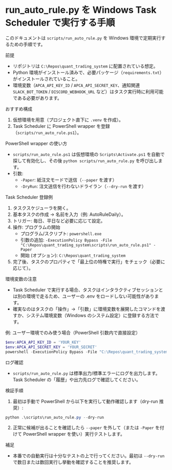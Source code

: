 # run_auto_rule.py を Windows Task Scheduler で実行する手順

このドキュメントは `scripts/run_auto_rule.py` を Windows 環境で定期実行するための手順です。

前提

- リポジトリは `C:\Repos\quant_trading_system` に配置されている想定。
- Python 環境がインストール済みで、必要パッケージ（`requirements.txt`）がインストールされていること。
- 環境変数（`APCA_API_KEY_ID` / `APCA_API_SECRET_KEY`、通知関連 `SLACK_BOT_TOKEN` / `DISCORD_WEBHOOK_URL` など）はタスク実行時に利用可能である必要があります。

おすすめ構成

1. 仮想環境を用意（プロジェクト直下に `.venv` を作成）。
2. Task Scheduler に PowerShell wrapper を登録（`scripts/run_auto_rule.ps1`）。

PowerShell wrapper の使い方

- `scripts/run_auto_rule.ps1` は仮想環境の `Scripts\Activate.ps1` を自動で探して有効化し、その後 `python scripts/run_auto_rule.py` を呼び出します。
- 引数:
  - `-Paper`: 紙注文モードで送信（`--paper` を渡す）
  - `-DryRun`: 注文送信を行わないドライラン（`--dry-run` を渡す）

Task Scheduler 登録例

1. タスクスケジューラを開く。
2. 基本タスクの作成 → 名前を入力（例: AutoRuleDaily）。
3. トリガー: 毎日、平日など必要に応じて設定。
4. 操作: プログラムの開始
   - プログラム/スクリプト: `powershell.exe`
   - 引数の追加: `-ExecutionPolicy Bypass -File "C:\Repos\quant_trading_system\scripts\run_auto_rule.ps1" -Paper`
   - 開始 (オプション): `C:\Repos\quant_trading_system`
5. 完了後、タスクのプロパティで「最上位の特権で実行」をチェック（必要に応じて）。

環境変数の注意

- Task Scheduler で実行する場合、タスクはインタラクティブセッションとは別の環境で走るため、ユーザーの .env をロードしない可能性があります。
- 確実なのはタスクの「操作」→「引数」に環境変数を展開したコマンドを渡すか、システム環境変数（Windows のシステム設定）に登録する方法です。

例: ユーザー環境でのみ使う場合（PowerShell 引数内で直接設定）

```powershell
$env:APCA_API_KEY_ID = 'YOUR_KEY'
$env:APCA_API_SECRET_KEY = 'YOUR_SECRET'
powershell -ExecutionPolicy Bypass -File "C:\Repos\quant_trading_system\scripts\run_auto_rule.ps1"
```

ログ確認

- `scripts/run_auto_rule.py` は標準出力/標準エラーにログを出力します。Task Scheduler の「履歴」や出力先ログで確認してください。

検証手順

1. 最初は手動で PowerShell から以下を実行して動作確認します（dry-run 推奨）:

```powershell
python .\scripts\run_auto_rule.py --dry-run
```

2. 正常に候補が出ることを確認したら `--paper` を外して（または `-Paper` を付けて PowerShell wrapper を使い）実行テストします。

補足

- 本番での自動実行は十分なテストの上で行ってください。最初は `--dry-run` で数日または数回実行し挙動を確認することを推奨します。
